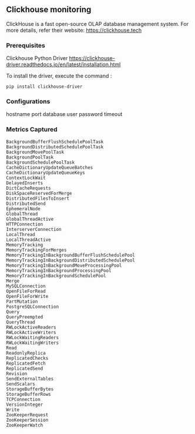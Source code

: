 Clickhouse monitoring
---  
ClickHouse is a fast open-source OLAP database management system. For more details, refer their website: https://clickhouse.tech

### Prerequisites
Clickhouse Python Driver
https://clickhouse-driver.readthedocs.io/en/latest/installation.html

To install the driver, execute the command :
    
    pip install clickhouse-driver

### Configurations
hostname
port
database
user
password
timeout

### Metrics Captured
    BackgroundBufferFlushSchedulePoolTask
    BackgroundDistributedSchedulePoolTask
    BackgroundMovePoolTask
    BackgroundPoolTask
    BackgroundSchedulePoolTask
    CacheDictionaryUpdateQueueBatches
    CacheDictionaryUpdateQueueKeys
    ContextLockWait
    DelayedInserts
    DictCacheRequests
    DiskSpaceReservedForMerge
    DistributedFilesToInsert
    DistributedSend
    EphemeralNode
    GlobalThread
    GlobalThreadActive
    HTTPConnection
    InterserverConnection
    LocalThread
    LocalThreadActive
    MemoryTracking
    MemoryTrackingForMerges
    MemoryTrackingInBackgroundBufferFlushSchedulePool
    MemoryTrackingInBackgroundDistributedSchedulePool
    MemoryTrackingInBackgroundMoveProcessingPool
    MemoryTrackingInBackgroundProcessingPool
    MemoryTrackingInBackgroundSchedulePool
    Merge
    MySQLConnection
    OpenFileForRead
    OpenFileForWrite
    PartMutation
    PostgreSQLConnection
    Query
    QueryPreempted
    QueryThread
    RWLockActiveReaders
    RWLockActiveWriters
    RWLockWaitingReaders
    RWLockWaitingWriters
    Read
    ReadonlyReplica
    ReplicatedChecks
    ReplicatedFetch
    ReplicatedSend
    Revision
    SendExternalTables
    SendScalars
    StorageBufferBytes
    StorageBufferRows
    TCPConnection
    VersionInteger
    Write
    ZooKeeperRequest
    ZooKeeperSession
    ZooKeeperWatch
